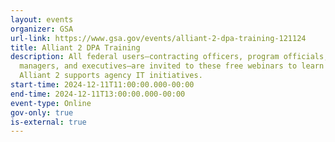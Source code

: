 ```yaml
---
layout: events
organizer: GSA
url-link: https://www.gsa.gov/events/alliant-2-dpa-training-121124
title: Alliant 2 DPA Training
description: All federal users—contracting officers, program officials,
  managers, and executives—are invited to these free webinars to learn how
  Alliant 2 supports agency IT initiatives.
start-time: 2024-12-11T11:00:00.000-00:00
end-time: 2024-12-11T13:00:00.000-00:00
event-type: Online
gov-only: true
is-external: true
---
```

